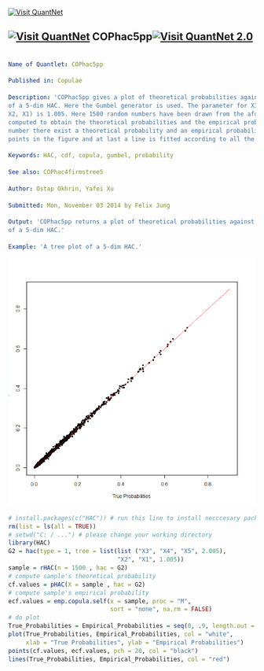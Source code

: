 
[<img src="https://github.com/QuantLet/Styleguide-and-FAQ/blob/master/pictures/banner.png" width="880" alt="Visit QuantNet">](http://quantlet.de/index.php?p=info)

## [<img src="https://github.com/QuantLet/Styleguide-and-Validation-procedure/blob/master/pictures/qloqo.png" alt="Visit QuantNet">](http://quantlet.de/) **COPhac5pp**[<img src="https://github.com/QuantLet/Styleguide-and-Validation-procedure/blob/master/pictures/QN2.png" width="60" alt="Visit QuantNet 2.0">](http://quantlet.de/d3/ia)

```yaml

Name of Quantlet: COPhac5pp
 
Published in: Copulae

Description: 'COPhac5pp gives a plot of theoretical probabilities against empirical probabilities under the context
of a 5-dim HAC. Here the Gumbel generator is used. The parameter for X3, X4, X4 equals 2.005 and for ((X3, X4, X5),
X2, X1) is 1.005. Here 1500 random numbers have been drawn from the aforementioned HAC and this sample then will be
computed to obtain the theoretical probabilities and the empirical probabilities. Hence for every drawn random 
number there exist a theoretical probability and an empirical probability. We plot for every such pair in black
points in the figure and at last a line is fitted according to all the scatter points in red.'
  
Keywords: HAC, cdf, copula, gumbel, probability

See also: COPhac4firmstree5

Author: Ostap Okhrin, Yafei Xu

Submitted: Mon, November 03 2014 by Felix Jung
     
Output: 'COPhac5pp returns a plot of theoretical probabilities against empirical probabilities under the context
of a 5-dim HAC.'

Example: 'A tree plot of a 5-dim HAC.'


```

![Picture1](COPhac5pp.png)

```r
# install.packages(c("HAC")) # run this line to install necccesary package
rm(list = ls(all = TRUE))
# setwd("C: / ...") # please change your working directory
library(HAC)
G2 = hac(type = 1, tree = list(list ("X3", "X4", "X5", 2.005),
                               "X2", "X1", 1.005))
sample = rHAC(n = 1500 , hac = G2)
# compute sample's theoretical probability
cf.values = pHAC(X = sample , hac = G2)
# compute sample's empirical probability
ecf.values = emp.copula.self(x = sample, proc = "M", 
                             sort = "none", na.rm = FALSE)
# do plot
True_Probabilities = Empirical_Probabilities = seq(0, .9, length.out = 100)
plot(True_Probabilities, Empirical_Probabilities, col = "white",
     xlab = "True Probabilities", ylab = "Empirical Probabilities")
points(cf.values, ecf.values, pch = 20, col = "black")
lines(True_Probabilities, Empirical_Probabilities, col = "red")
```
